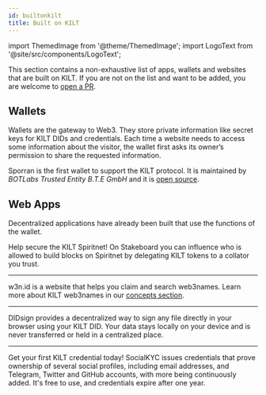 ```yaml
---
id: builtonkilt
title: Built on KILT
---
```


import ThemedImage from '@theme/ThemedImage';
import LogoText from '@site/src/components/LogoText';

This section contains a non-exhaustive list of apps, wallets and websites that are built on KILT.
If you are not on the list and want to be added, you are welcome to [open a PR](https://github.com/KILTprotocol/docs/edit/master/docs/develop/05_builtonkilt.md).

## Wallets

Wallets are the gateway to Web3.
They store private information like secret keys for KILT DIDs and credentials.
Each time a website needs to access some information about the visitor, the wallet first asks its owner’s permission to share the requested information.


<LogoText
    linkTo='https://sporran.org'
    srcLight='/img/showcase/sporran_light.svg'
    srcDark='/img/showcase/sporran_dark.svg'
    width='90'
    alt='bte-sporran-wallet-logo'>
    Sporran is the first wallet to support the KILT protocol.
    It is maintained by _BOTLabs Trusted Entity B.T.E GmbH_ and it is [open source](https://github.com/BTE-Trusted-Entity/sporran-extension).
</LogoText>

## Web Apps

Decentralized applications have already been built that use the functions of the wallet.

<LogoText
    linkTo='https://stakeboard.kilt.io/'
    srcLight='/img/showcase/stakeboard_light.svg'
    srcDark='/img/showcase/stakeboard_dark.svg'
    width='180'
    alt='bte-stakeboard-logo'>
    Help secure the KILT Spiritnet!
    On Stakeboard you can influence who is allowed to build blocks on Spiritnet by delegating KILT tokens to a collator you trust.
</LogoText>

---

<LogoText
    linkTo='https://w3n.id'
    srcLight='/img/showcase/w3n_light.svg'
    srcDark='/img/showcase/w3n_dark.svg'
    width='80'
    alt='bte-w3n-id-logo'>
    w3n.id is a website that helps you claim and search web3names.
    Learn more about KILT web3names in our [concepts section](../concepts/03_web3names.md).
</LogoText>

---

<LogoText
    linkTo='https://didsign.io/'
    srcLight='/img/showcase/didsign_light.svg'
    srcDark='/img/showcase/didsign_dark.svg'
    width='140'
    alt='bte-didsign-logo'>
    DIDsign provides a decentralized way to sign any file directly in your browser using your KILT DID.
    Your data stays locally on your device and is never transferred or held in a centralized place. 
</LogoText>

---

<LogoText
    linkTo='https://socialkyc.io/'
    srcLight='/img/showcase/skyc_light.svg'
    srcDark='/img/showcase/skyc_dark.svg'
    width='110'
    alt='bte-socialkyc-logo'>
    Get your first KILT credential today!
    SocialKYC issues credentials that prove ownership of several social profiles, including email addresses, and Telegram, Twitter and GitHub accounts, with more being continuously added.
    It's free to use, and credentials expire after one year.
</LogoText>

